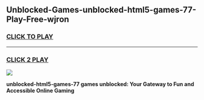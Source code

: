 
## Unblocked-Games-unblocked-html5-games-77-Play-Free-wjron
<h3>
<a href="https://premium76.site?title=unblocked-html5-games-77&ref=18A">CLICK TO PLAY</a></h3>
<hr>

<h3>
<a href="https://premium76.site?title=unblocked-html5-games-77&ref=18A">CLICK 2 PLAY</a>
  
</h3>

<a href="https://premium76.site?title=unblocked-html5-games-77&ref=18A"><img src="https://clearcache.store/games.png"></a>


**unblocked-html5-games-77 games unblocked: Your Gateway to Fun and Accessible Online Gaming**
